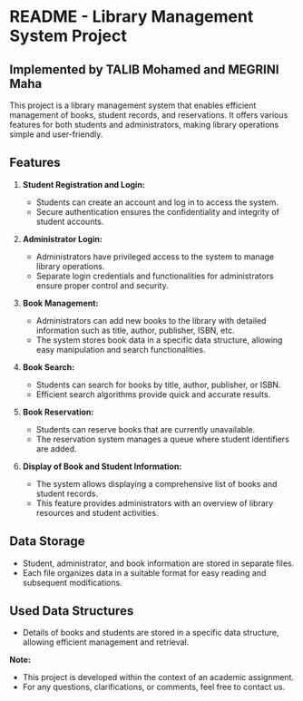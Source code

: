 # README - Library Management System Project

## Implemented by  TALIB Mohamed and MEGRINI Maha

This project is a library management system that enables efficient management of books, student records, and reservations. It offers various features for both students and administrators, making library operations simple and user-friendly.

## Features

1. **Student Registration and Login:**
   - Students can create an account and log in to access the system.
   - Secure authentication ensures the confidentiality and integrity of student accounts.

2. **Administrator Login:**
   - Administrators have privileged access to the system to manage library operations.
   - Separate login credentials and functionalities for administrators ensure proper control and security.

3. **Book Management:**
   - Administrators can add new books to the library with detailed information such as title, author, publisher, ISBN, etc.
   - The system stores book data in a specific data structure, allowing easy manipulation and search functionalities.

4. **Book Search:**
   - Students can search for books by title, author, publisher, or ISBN.
   - Efficient search algorithms provide quick and accurate results.

5. **Book Reservation:**
   - Students can reserve books that are currently unavailable.
   - The reservation system manages a queue where student identifiers are added.

6. **Display of Book and Student Information:**
   - The system allows displaying a comprehensive list of books and student records.
   - This feature provides administrators with an overview of library resources and student activities.

## Data Storage

- Student, administrator, and book information are stored in separate files.
- Each file organizes data in a suitable format for easy reading and subsequent modifications.

## Used Data Structures

- Details of books and students are stored in a specific data structure, allowing efficient management and retrieval.

**Note:**

- This project is developed within the context of an academic assignment.
- For any questions, clarifications, or comments, feel free to contact us.
